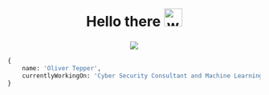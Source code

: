 <h1 align="center">
  Hello there
  <img alt="wave" src="https://emojis.slackmojis.com/emojis/images/1613285697/12806/meow_attention.png?1613285697" width="36">
</h1>
<h3 align="center"><img src="https://readme-typing-svg.herokuapp.com?center=true&vCenter=true&lines=Machine+Learning+%26+Web+Developer+"></h3>

<!--social-->
<!-- ## 🙋‍ Connect with me: -->

```py
{
    name: 'Oliver Tepper',
    currentlyWorkingOn: 'Cyber Security Consultant and Machine Learning',
}
```
